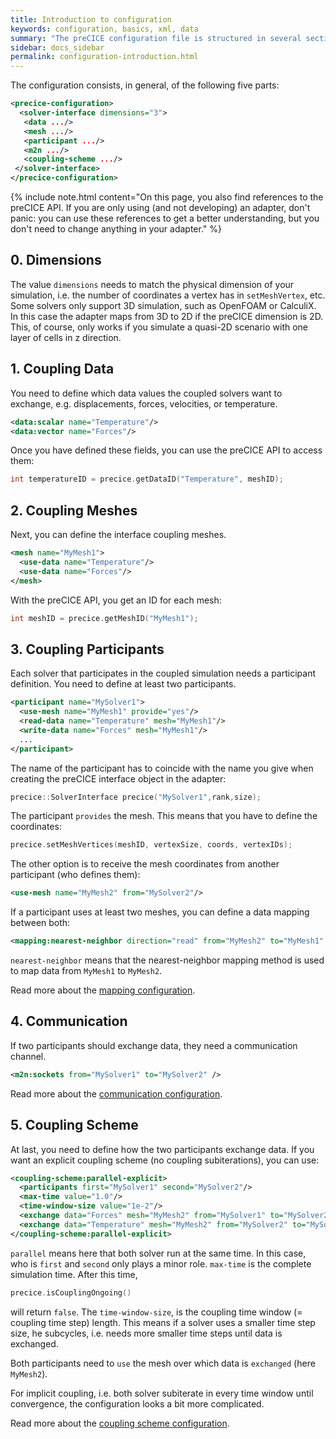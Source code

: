 ```yaml
---
title: Introduction to configuration
keywords: configuration, basics, xml, data
summary: "The preCICE configuration file is structured in several sections. It is important to understand what the section are and how they are connected. On this page, we explain you that."
sidebar: docs_sidebar
permalink: configuration-introduction.html
---
```



The configuration consists, in general, of the following five parts:
```xml
<precice-configuration>
  <solver-interface dimensions="3">
   <data .../>
   <mesh .../>
   <participant .../>
   <m2n .../>
   <coupling-scheme .../>
 </solver-interface>
</precice-configuration>
```



{% include note.html content="On this page, you also find references to the preCICE API. If you are only using (and not developing) an adapter, don't panic: you can use these references to get a better understanding, but you don't need to change anything in your adapter." %}


## 0. Dimensions

The value `dimensions` needs to match the physical dimension of your simulation, i.e. the number of coordinates a vertex has in `setMeshVertex`, etc. Some solvers only support 3D simulation, such as OpenFOAM or CalculiX. In this case the adapter maps from 3D to 2D if the preCICE dimension is 2D. This, of course, only works if you simulate a quasi-2D scenario with one layer of cells in z direction.  

## 1. Coupling Data

You need to define which data values the coupled solvers want to exchange, e.g. displacements, forces, velocities, or temperature. 
```xml
<data:scalar name="Temperature"/>
<data:vector name="Forces"/>
```
Once you have defined these fields, you can use the preCICE API to access them: 
```c++
int temperatureID = precice.getDataID("Temperature", meshID);
```

## 2. Coupling Meshes

Next, you can define the interface coupling meshes.
```xml
<mesh name="MyMesh1"> 
  <use-data name="Temperature"/> 
  <use-data name="Forces"/> 
</mesh> 
```
With the preCICE API, you get an ID for each mesh:
```c++
int meshID = precice.getMeshID("MyMesh1");
```

## 3. Coupling Participants

Each solver that participates in the coupled simulation needs a participant definition. You need to define at least two participants.
```xml
<participant name="MySolver1"> 
  <use-mesh name="MyMesh1" provide="yes"/> 
  <read-data name="Temperature" mesh="MyMesh1"/> 
  <write-data name="Forces" mesh="MyMesh1"/> 
  ...
</participant>
```
The name of the participant has to coincide with the name you give when creating the preCICE interface object in the adapter:
```c++
precice::SolverInterface precice("MySolver1",rank,size);
```
The participant `provides` the mesh. This means that you have to define the coordinates:
```c++
precice.setMeshVertices(meshID, vertexSize, coords, vertexIDs);
```
The other option is to receive the mesh coordinates from another participant (who defines them):
```xml
<use-mesh name="MyMesh2" from="MySolver2"/> 
```
If a participant uses at least two meshes, you can define a data mapping between both:
```xml
<mapping:nearest-neighbor direction="read" from="MyMesh2" to="MyMesh1" constraint="consistent"/> 
```
`nearest-neighbor` means that the nearest-neighbor mapping method is used to map data from `MyMesh1` to `MyMesh2`. 

Read more about the [mapping configuration](configuration-mapping.htmln).


## 4. Communication

If two participants should exchange data, they need a communication channel.
```xml
<m2n:sockets from="MySolver1" to="MySolver2" />   
```

Read more about the [communication configuration](configuration-communication.html).


## 5. Coupling Scheme

At last, you need to define how the two participants exchange data. If you want an explicit coupling scheme (no coupling subiterations), you can use:

```xml
<coupling-scheme:parallel-explicit> 
  <participants first="MySolver1" second="MySolver2"/> 
  <max-time value="1.0"/> 
  <time-window-size value="1e-2"/> 
  <exchange data="Forces" mesh="MyMesh2" from="MySolver1" to="MySolver2"/>
  <exchange data="Temperature" mesh="MyMesh2" from="MySolver2" to="MySolver1"/>
</coupling-scheme:parallel-explicit>    
```

`parallel` means here that both solver run at the same time. In this case, who is `first` and `second` only plays a minor role. `max-time` is the complete simulation time. After this time,
```c++
precice.isCouplingOngoing()
```
will return `false`. The `time-window-size`, is the coupling time window (= coupling time step) length. This means if a solver uses a smaller time step size, he subcycles, i.e. needs more smaller time steps until data is exchanged.

Both participants need to `use` the mesh over which data is `exchanged` (here `MyMesh2`). 

For implicit coupling, i.e. both solver subiterate in every time window until convergence, the configuration looks a bit more complicated. 

Read more about the [coupling scheme configuration](configuration-coupling.html).

